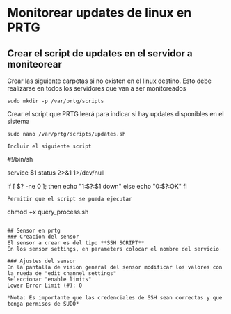 # Monitorear updates de linux en PRTG

## Crear el script de updates en el servidor a moniteorear
Crear las siguiente carpetas si no existen en el linux destino. Esto debe realizarse en todos los servidores que van a ser monitoreados
```
sudo mkdir -p /var/prtg/scripts
```
Crear el script que PRTG leerá para indicar si hay updates disponibles en el sistema
```
sudo nano /var/prtg/scripts/updates.sh
```

```
Incluir el siguiente script
```
#!/bin/sh

service $1 status 2>&1 1>/dev/null

if [ $? -ne 0 ]; then
  echo "1:$?:$1 down"
else
  echo "0:$?:OK"
fi
```
Permitir que el script se pueda ejecutar
```
chmod +x query_process.sh
```

## Sensor en prtg
### Creacion del sensor
El sensor a crear es del tipo **SSH SCRIPT**
En los sensor settings, en parameters colocar el nombre del servicio

### Ajustes del sensor
En la pantalla de vision general del sensor modificar los valores con la rueda de "edit channel settings"
Seleccionar "enable limits"
Lower Error Limit (#): 0

*Nota: Es importante que las credenciales de SSH sean correctas y que tenga permisos de SUDO*